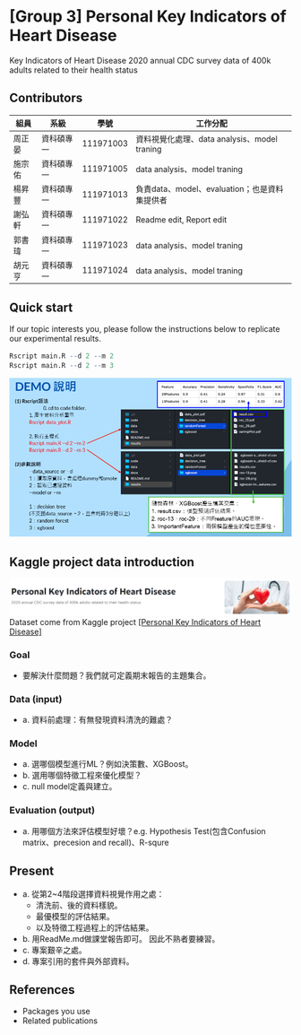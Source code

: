 # [Group 3] Personal Key Indicators of Heart Disease
Key Indicators of Heart Disease
2020 annual CDC survey data of 400k adults related to their health status

## Contributors
|組員|系級|學號|工作分配|
|-|-|-|-|
|周正晏|資科碩專一|111971003|資料視覺化處理、data analysis、model traning| 
|施宗佑|資科碩專一|111971005|data analysis、model traning| 
|楊昇豐|資科碩專一|111971013|負責data、model、evaluation；也是資料集提供者|
|謝弘軒|資科碩專一|111971022|Readme edit, Report edit| 
|郭書瑋|資科碩專一|111971023|data analysis、model traning| 
|胡元亨|資科碩專一|111971024|data analysis、model traning| 


## Quick start
If our topic interests you, please follow the instructions below to replicate our experimental results.
```R
Rscript main.R --d 2 --m 2
Rscript main.R --d 2 --m 3
```
![](data/page_33.png)

## Kaggle project data introduction
![](data/Kaggle_image_1.png)
Dataset come from Kaggle project [[Personal Key Indicators of Heart Disease]](https://www.kaggle.com/datasets/kamilpytlak/personal-key-indicators-of-heart-disease)

### Goal
* 要解決什麼問題？我們就可定義期末報告的主題集合。

### Data (input)
* a. 資料前處理：有無發現資料清洗的難處？

### Model
* a. 選哪個模型進行ML？例如決策數、XGBoost。
* b. 選用哪個特徵工程來優化模型？
* c. null model定義與建立。

### Evaluation (output)
* a. 用哪個方法來評估模型好壞？e.g. Hypothesis Test(包含Confusion matrix、precesion and recall)、R-squre


## Present
* a. 從第2~4階段選擇資料視覺作用之處：
  * 清洗前、後的資料樣貌。
  * 最優模型的評估結果。
  * 以及特徵工程過程上的評估結果。
* b. 用ReadMe.md做課堂報告即可。 因此不熟者要練習。
* c. 專案艱辛之處。
* d. 專案引用的套件與外部資料。

## References
* Packages you use
* Related publications
